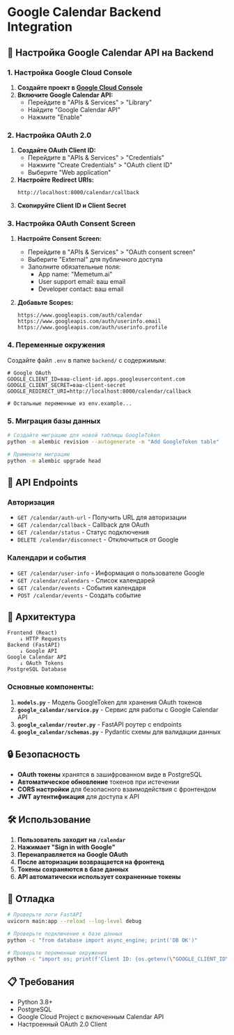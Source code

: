 # Google Calendar Backend Integration

## 🚀 Настройка Google Calendar API на Backend

### 1. Настройка Google Cloud Console

1. **Создайте проект в [Google Cloud Console](https://console.cloud.google.com/)**
2. **Включите Google Calendar API:**
   - Перейдите в "APIs & Services" > "Library"
   - Найдите "Google Calendar API"
   - Нажмите "Enable"

### 2. Настройка OAuth 2.0

1. **Создайте OAuth Client ID:**
   - Перейдите в "APIs & Services" > "Credentials"
   - Нажмите "Create Credentials" > "OAuth client ID"
   - Выберите "Web application"
2. **Настройте Redirect URIs:**
   ```
   http://localhost:8000/calendar/callback
   ```
3. **Скопируйте Client ID и Client Secret**

### 3. Настройка OAuth Consent Screen

1. **Настройте Consent Screen:**

   - Перейдите в "APIs & Services" > "OAuth consent screen"
   - Выберите "External" для публичного доступа
   - Заполните обязательные поля:
     - App name: "Memetum.ai"
     - User support email: ваш email
     - Developer contact: ваш email

2. **Добавьте Scopes:**
   ```
   https://www.googleapis.com/auth/calendar
   https://www.googleapis.com/auth/userinfo.email
   https://www.googleapis.com/auth/userinfo.profile
   ```

### 4. Переменные окружения

Создайте файл `.env` в папке `backend/` с содержимым:

```env
# Google OAuth
GOOGLE_CLIENT_ID=ваш-client-id.apps.googleusercontent.com
GOOGLE_CLIENT_SECRET=ваш-client-secret
GOOGLE_REDIRECT_URI=http://localhost:8000/calendar/callback

# Остальные переменные из env.example...
```

### 5. Миграция базы данных

```bash
# Создайте миграцию для новой таблицы GoogleToken
python -m alembic revision --autogenerate -m "Add GoogleToken table"

# Примените миграцию
python -m alembic upgrade head
```

## 📡 API Endpoints

### Авторизация

- `GET /calendar/auth-url` - Получить URL для авторизации
- `GET /calendar/callback` - Callback для OAuth
- `GET /calendar/status` - Статус подключения
- `DELETE /calendar/disconnect` - Отключиться от Google

### Календари и события

- `GET /calendar/user-info` - Информация о пользователе Google
- `GET /calendar/calendars` - Список календарей
- `GET /calendar/events` - События календаря
- `POST /calendar/events` - Создать событие

## 🔄 Архитектура

```
Frontend (React)
    ↓ HTTP Requests
Backend (FastAPI)
    ↓ Google API
Google Calendar API
    ↓ OAuth Tokens
PostgreSQL Database
```

### Основные компоненты:

1. **`models.py`** - Модель GoogleToken для хранения OAuth токенов
2. **`google_calendar/service.py`** - Сервис для работы с Google Calendar API
3. **`google_calendar/router.py`** - FastAPI роутер с endpoints
4. **`google_calendar/schemas.py`** - Pydantic схемы для валидации данных

## 🔒 Безопасность

- **OAuth токены** хранятся в зашифрованном виде в PostgreSQL
- **Автоматическое обновление** токенов при истечении
- **CORS настройки** для безопасного взаимодействия с фронтендом
- **JWT аутентификация** для доступа к API

## 🛠 Использование

1. **Пользователь заходит на `/calendar`**
2. **Нажимает "Sign in with Google"**
3. **Перенаправляется на Google OAuth**
4. **После авторизации возвращается на фронтенд**
5. **Токены сохраняются в базе данных**
6. **API автоматически использует сохраненные токены**

## 🐛 Отладка

```bash
# Проверьте логи FastAPI
uvicorn main:app --reload --log-level debug

# Проверьте подключение к базе данных
python -c "from database import async_engine; print('DB OK')"

# Проверьте переменные окружения
python -c "import os; print(f'Client ID: {os.getenv(\"GOOGLE_CLIENT_ID\")[:10]}...')"
```

## 📋 Требования

- Python 3.8+
- PostgreSQL
- Google Cloud Project с включенным Calendar API
- Настроенный OAuth 2.0 Client
